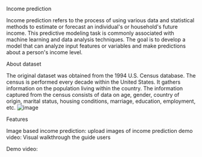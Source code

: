 Income prediction

Income prediction refers to the process of using various data and statistical methods to estimate or forecast an individual's or household's future income. This predictive modeling task is commonly associated with machine learning and data analysis techniques. The goal is to develop a model that can analyze input features or variables and make predictions about a person's income level.

About dataset

The original dataset was obtained from the 1994 U.S. Census database. The census is performed every decade within the United States. It gathers information on the population living within the country. The information captured from the census consists of data on age, gender, country of origin, marital status, housing conditions, marriage, education, employment, etc. 
![image](https://github.com/niranjan122345/desktop-tutorial/assets/143377183/9eba4944-95af-43df-a5f8-f927aaf04d4f)

Features

Image based income prediction: upload images of income prediction
demo video: Visual walkthrough the guide users


Demo video: 
